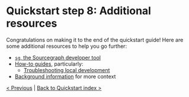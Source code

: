 # Quickstart step 8: Additional resources

Congratulations on making it to the end of the quickstart guide!
Here are some additional resources to help you go further:

- [`sg`, the Sourcegraph developer tool](https://docs.sourcegraph.com/dev/background-information/sg)
- [How-to guides](../how-to/index.md), particularly:
  - [Troubleshooting local development](../how-to/troubleshooting_local_development.md)
- [Background information](../background-information/index.md) for more context

[< Previous](quickstart_7_start_server.md) | [Back to Quickstart index >](./index.md)
